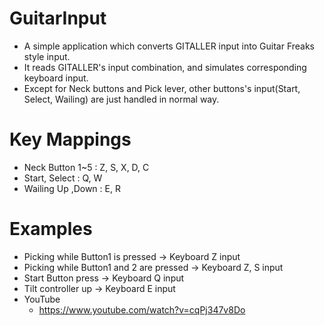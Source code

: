 # GuitarInput
- A simple application which converts GITALLER input into Guitar Freaks style input.
- It reads GITALLER's input combination, and simulates corresponding keyboard input.
- Except for Neck buttons and Pick lever, other buttons's input(Start, Select, Wailing) are just handled in normal way.

# Key Mappings
- Neck Button 1~5 : Z, S, X, D, C
- Start, Select : Q, W
- Wailing Up ,Down : E, R

# Examples
- Picking while Button1 is pressed -> Keyboard Z input
- Picking while Button1 and 2 are pressed -> Keyboard Z, S input
- Start Button press -> Keyboard Q input
- Tilt controller up -> Keyboard E input
- YouTube
  - https://www.youtube.com/watch?v=cqPj347v8Do
